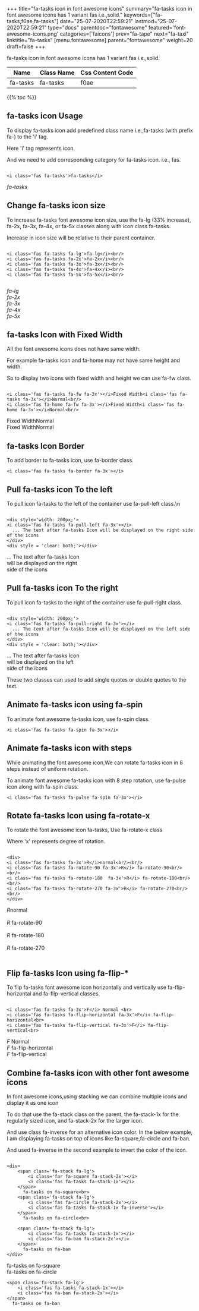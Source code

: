 +++
title="fa-tasks icon in font awesome icons"
summary="fa-tasks icon in font awesome icons has 1 variant fas i.e.,solid."
keywords=["fa-tasks,f0ae,fa-tasks"]
date="25-07-2020T22:59:21"
lastmod="25-07-2020T22:59:21"
type="docs"
parentdoc="fontawesome"
featured='font-awesome-icons.png'
categories=['faicons']
prev="fa-tape"
next="fa-taxi"
linktitle="fa-tasks"
[menu.fontawesome]
parent="fontawesome"
weight=20
draft=false
+++


fa-tasks icon in font awesome icons has 1 variant fas i.e.,solid.

<div class='table-responsive'><table class='table'><thead><tr><th>Name</th><th>Class Name</th><th>Css Content Code</th></tr></thead><tbody><tr><td>fa-tasks</td><td>fa-tasks</td><td>f0ae</td></tr></tbody></table></div>


{{% toc %}}


## fa-tasks icon Usage

To display fa-tasks icon add predefined class name i.e.,fa-tasks (with prefix fa-) to the 'i' tag.

Here 'i' tag represents icon.

And we need to add corresponding category for fa-tasks icon. i.e., fas.


```

<i class='fas fa-tasks'>fa-tasks</i>
```

<i class='fas fa-tasks'>fa-tasks</i>




## Change fa-tasks icon size
To increase fa-tasks font awesome icon size, use the fa-lg (33% increase), fa-2x, fa-3x, fa-4x, or fa-5x classes along with icon class fa-tasks.

Increase in icon size will be relative to their parent container. 

```

<i class='fas fa-tasks fa-lg'>fa-lg</i><br/>
<i class='fas fa-tasks fa-2x'>fa-2x</i><br/>
<i class='fas fa-tasks fa-3x'>fa-3x</i><br/>
<i class='fas fa-tasks fa-4x'>fa-4x</i><br/>
<i class='fas fa-tasks fa-5x'>fa-5x</i><br/>
            
```

<i class='fas fa-tasks fa-lg'>fa-lg</i><br/>
<i class='fas fa-tasks fa-2x'>fa-2x</i><br/>
<i class='fas fa-tasks fa-3x'>fa-3x</i><br/>
<i class='fas fa-tasks fa-4x'>fa-4x</i><br/>
<i class='fas fa-tasks fa-5x'>fa-5x</i><br/>
            



## fa-tasks Icon with Fixed Width 

All the font awesome icons does not have same width.

For example fa-tasks icon and fa-home may not have same height and width.

So to display two icons with fixed width and height we can use fa-fw class.


```

<i class='fas fa-tasks fa-fw fa-3x'></i>Fixed Width<i class='fas fa-tasks fa-3x'></i>Normal<br/>
<i class='fas fa-home fa-fw fa-3x'></i>Fixed Width<i class='fas fa-home fa-3x'></i>Normal<br/>
```

<i class='fas fa-tasks fa-fw fa-3x'></i>Fixed Width<i class='fas fa-tasks fa-3x'></i>Normal<br/>
<i class='fas fa-home fa-fw fa-3x'></i>Fixed Width<i class='fas fa-home fa-3x'></i>Normal<br/>



## fa-tasks Icon Border 

To add border to fa-tasks icon, use fa-border class.


```
<i class='fas fa-tasks fa-border fa-3x'></i>

```
<i class='fas fa-tasks fa-border fa-3x'></i>





## Pull fa-tasks icon To the left

To pull icon fa-tasks to the left of the container use fa-pull-left class.\n

```

<div style='width: 200px;'>
<i class='fas fa-tasks fa-pull-left fa-3x'></i>
  ... The text after fa-tasks Icon will be displayed on the right side of the icons
</div>
<div style = 'clear: both;'></div>
```

<div style='width: 200px;'>
<i class='fas fa-tasks fa-pull-left fa-3x'></i>
  ... The text after fa-tasks Icon will be displayed on the right side of the icons
</div>
<div style = 'clear: both;'></div>




## Pull fa-tasks icon To the right
To pull icon fa-tasks to the right of the container use fa-pull-right class.

```

<div style='width: 200px;'>
<i class='fas fa-tasks fa-pull-right fa-3x'></i>
  ... The text after fa-tasks Icon will be displayed on the left side of the icons
</div>
<div style = 'clear: both;'></div>
```

<div style='width: 200px;'>
<i class='fas fa-tasks fa-pull-right fa-3x'></i>
  ... The text after fa-tasks Icon will be displayed on the left side of the icons
</div>
<div style = 'clear: both;'></div>

These two classes can used to add single quotes or double quotes to the text.


## Animate fa-tasks icon using fa-spin
To animate font awesome fa-tasks icon, use fa-spin class.

```
<i class='fas fa-tasks fa-spin fa-3x'></i>
```
<i class='fas fa-tasks fa-spin fa-3x'></i>




## Animate fa-tasks icon with steps
While animating the font awesome icon,We can rotate fa-tasks icon in 8 steps instead of uniform rotation.

To animate font awesome fa-tasks icon with 8 step rotation, use fa-pulse icon along with fa-spin class.


```
<i class='fas fa-tasks fa-pulse fa-spin fa-3x'></i>

```
<i class='fas fa-tasks fa-pulse fa-spin fa-3x'></i>





## Rotate fa-tasks Icon using fa-rotate-x
To rotate the font awesome icon fa-tasks, Use fa-rotate-x class

Where 'x' represents degree of rotation.


```

<div>
<i class='fas fa-tasks fa-3x'>R</i>normal<br/><br/>
<i class='fas fa-tasks fa-rotate-90 fa-3x'>R</i> fa-rotate-90<br/><br/> 
<i class='fas fa-tasks fa-rotate-180  fa-3x'>R</i> fa-rotate-180<br/><br/> 
<i class='fas fa-tasks fa-rotate-270 fa-3x'>R</i> fa-rotate-270<br/><br/>
</div>
```

<div>
<i class='fas fa-tasks fa-3x'>R</i>normal<br/><br/>
<i class='fas fa-tasks fa-rotate-90 fa-3x'>R</i> fa-rotate-90<br/><br/> 
<i class='fas fa-tasks fa-rotate-180  fa-3x'>R</i> fa-rotate-180<br/><br/> 
<i class='fas fa-tasks fa-rotate-270 fa-3x'>R</i> fa-rotate-270<br/><br/>
</div>




## Flip fa-tasks Icon using fa-flip-*
To flip fa-tasks font awesome icon horizontally and vertically use fa-flip-horizontal and fa-flip-vertical classes. 

```

<i class='fas fa-tasks fa-3x'>F</i> Normal <br>
<i class='fas fa-tasks fa-flip-horizontal fa-3x'>F</i> fa-flip-horizontal<br>
<i class='fas fa-tasks fa-flip-vertical fa-3x'>F</i> fa-flip-vertical<br>
```

<i class='fas fa-tasks fa-3x'>F</i> Normal <br>
<i class='fas fa-tasks fa-flip-horizontal fa-3x'>F</i> fa-flip-horizontal<br>
<i class='fas fa-tasks fa-flip-vertical fa-3x'>F</i> fa-flip-vertical<br>




## Combine fa-tasks icon with other font awesome icons
In font awesome icons,using stacking we can combine multiple icons and display it as one icon 

To do that use the fa-stack class on the parent, the fa-stack-1x for the regularly sized icon, and fa-stack-2x for the larger icon.

And use class fa-inverse for an alternative icon color. 
In the below example, I am displaying fa-tasks on top of icons like fa-square,fa-circle and fa-ban.

And used fa-inverse in the second example to invert the color of the icon.

```

<div>
    <span class='fa-stack fa-lg'>
        <i class='far fa-square fa-stack-2x'></i>
        <i class='fas fa-tasks fa-stack-1x'></i>
    </span>
      fa-tasks on fa-square<br>
    <span class='fa-stack fa-lg'>
        <i class='fas fa-circle fa-stack-2x'></i>
        <i class='fas fa-tasks fa-stack-1x fa-inverse'></i>
    </span>
      fa-tasks on fa-circle<br>

    <span class='fa-stack fa-lg'>
        <i class='fas fa-tasks fa-stack-1x'></i>
        <i class='fas fa-ban fa-stack-2x'></i>
    </span>
      fa-tasks on fa-ban
</div>
```

<div>
    <span class='fa-stack fa-lg'>
        <i class='far fa-square fa-stack-2x'></i>
        <i class='fas fa-tasks fa-stack-1x'></i>
    </span>
      fa-tasks on fa-square<br>
    <span class='fa-stack fa-lg'>
        <i class='fas fa-circle fa-stack-2x'></i>
        <i class='fas fa-tasks fa-stack-1x fa-inverse'></i>
    </span>
      fa-tasks on fa-circle<br>

    <span class='fa-stack fa-lg'>
        <i class='fas fa-tasks fa-stack-1x'></i>
        <i class='fas fa-ban fa-stack-2x'></i>
    </span>
      fa-tasks on fa-ban
</div>






